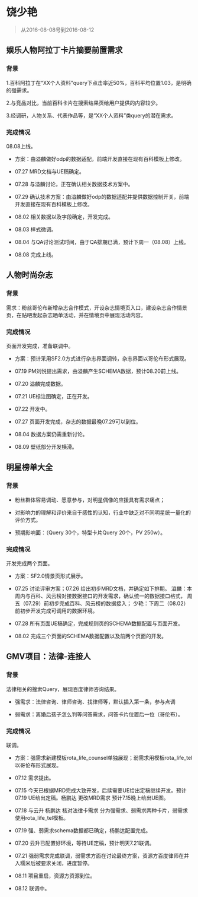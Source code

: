 # 饶少艳

> 从2016-08-08号到2016-08-12


## 娱乐人物阿拉丁卡片摘要前置需求

### 背景

1.百科阿拉丁在“XX个人资料”query下点击率近50%，百科平均位置1.03，是明确的强需求。

2.与竞品对比，当前百科卡片在搜索结果页给用户提供的内容较少。

3.经调研，人物关系、代表作品等，是“XX个人资料”类query的潜在需求。

### 完成情况

08.08上线。

* 方案：由溢麟做好odp的数据适配，前端开发直接在现有百科模板上修改。

* 07.27 MRD文档与UE稿确定。

* 07.28 与溢麟讨论，正在确认相关数据技术方案中。

* 07.29 确认技术方案：由溢麟做好odp的数据适配并提供数据控制开关，前端开发直接在现有百科模板上修改。

* 08.02 相关数据以及字段确定，开发完成。

* 08.03 样式微调。

* 08.04 与QA讨论测试时间，由于QA排期已满，预计下周一（08.08）上线。

* 08.08 完成上线。



## 人物时尚杂志

### 背景

需求：粉丝哥伦布新增杂志合作模式，开设杂志情境页入口，建设杂志合作情景页，在贴吧发起杂志晒单活动，并在情境页中展现活动内容。

### 完成情况

页面开发完成，准备联调中。

* 方案：预计采用SF2.0方式进行杂志界面调转，杂志界面以哥伦布形式展现。

* 07.19 PM刘悦提出需求，由溢麟产生SCHEMA数据，预计08.20前上线。

* 07.20 溢麟完成数据。

* 07.21 UE标注图确定，正在开发。

* 07.22 开发中。

* 07.27 页面开发完成，杂志的数据最晚07.29可以到位。

* 08.04 数据方案仍需重新讨论。

* 08.09 壁纸部分开发横滑。


## 明星榜单大全

### 背景

* 粉丝群体容易调动、愿意参与，对明星偶像的应援具有需求痛点；

* 对影响力的理解和评价来自于感性的认知，行业中缺乏对不同明星统一量化的评价方式。

* 预期影响面：（Query 30个，特型卡片Query 20个，PV 250w）。

### 完成情况

开发完成两个页面。

* 方案：SF2.0情景页形式展示。

* 07.25 讨论评审方案；07.26 给出初步MRD文档，并确定如下排期。
	溢麟：本周内与百科、风云榜对接数据接口的开发需求，确认统一的数据接口格式，
周五（07.29）前初步完成百科、风云榜的数据接入；
	少艳：下周二（08.02）前初步开发完成可调用的数据环境。

* 07.28 所有页面UE稿确定，完成规则页的SCHEMA数据配置与页面开发。

* 08.02 完成三个页面的SCHEMA数据配置以及前两个页面的开发。


## GMV项目：法律-连接人

### 背景

法律相关的搜索Query，展现百度律师咨询结果。

* 强需求：法律咨询、律师咨询、找律师等，默认插入第一条，参与点调

* 弱需求：离婚后孩子怎么判等问答需求，问答卡片位置后一位（哥伦布）。

### 完成情况

联调。

* 方案：强需求新建模板rota_life_counsel单独展现；弱需求用模板rota_life_tel以哥伦布形式展现。

* 07.12 需求提出。

* 07.15 今天已根据MRD完成大致开发，后续需要UE给出定稿继续开发。预计07.19 UE给出定稿。杨鹏达 更改MRD需求 预计7.15晚上给出UE图。

* 07.18 与云升 杨鹏达 核对法律卡需求 分为强需求、弱需求两种卡片，弱需求使用rota_life_tel模板。

* 07.19 强、弱需求schema数据都已确定，杨鹏达配置完成。

* 07.20 云升已配置好环境，等待UE定稿，预计明天7.21联调。

* 07.21 强弱需求完成联调，弱需求方面在讨论最终方案，资源方百度律师在并入糯米后被要求关闭，进度暂停。

* 08.11 项目重启，资源方资源到位。

* 08.12 联调中。

